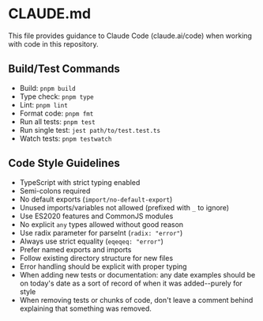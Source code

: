 # CLAUDE.md

This file provides guidance to Claude Code (claude.ai/code) when working with code in this repository.

## Build/Test Commands
- Build: `pnpm build`
- Type check: `pnpm type`
- Lint: `pnpm lint`
- Format code: `pnpm fmt`
- Run all tests: `pnpm test`
- Run single test: `jest path/to/test.test.ts`
- Watch tests: `pnpm testwatch`

## Code Style Guidelines
- TypeScript with strict typing enabled
- Semi-colons required
- No default exports (`import/no-default-export`)
- Unused imports/variables not allowed (prefixed with `_` to ignore)
- Use ES2020 features and CommonJS modules
- No explicit `any` types allowed without good reason
- Use radix parameter for parseInt (`radix: "error"`)
- Always use strict equality (`eqeqeq: "error"`)
- Prefer named exports and imports
- Follow existing directory structure for new files
- Error handling should be explicit with proper typing
- When adding new tests or documentation: any date examples should be on today's date as a sort of record of when it was added--purely for style
- When removing tests or chunks of code, don't leave a comment behind explaining that something was removed.